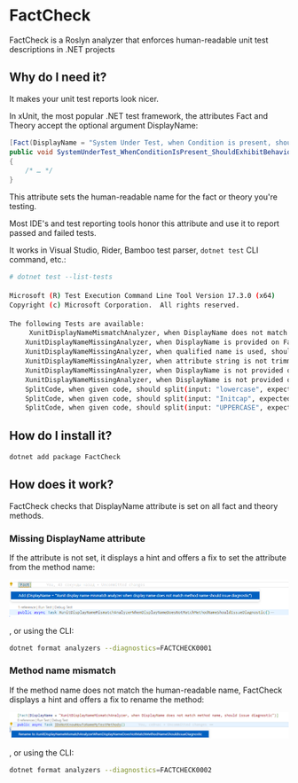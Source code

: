 # FactCheck

FactCheck is a Roslyn analyzer that enforces human-readable unit test descriptions in .NET projects

## Why do I need it?

It makes your unit test reports look nicer.

In xUnit, the most popular .NET test framework, the attributes Fact and Theory accept the optional argument DisplayName:

```csharp
[Fact(DisplayName = "System Under Test, when Condition is present, should exhibit Behavior")]
public void SystemUnderTest_WhenConditionIsPresent_ShouldExhibitBehavior()
{
    /* … */
}
```

This attribute sets the human-readable name for the fact or theory you're testing.

Most IDE's and test reporting tools honor this attribute and use it to report passed and failed tests.

It works in Visual Studio, Rider, Bamboo test parser, `dotnet test` CLI command, etc.:

```sh
# dotnet test --list-tests

Microsoft (R) Test Execution Command Line Tool Version 17.3.0 (x64)
Copyright (c) Microsoft Corporation.  All rights reserved.

The following Tests are available:
     XunitDisplayNameMismatchAnalyzer, when DisplayName does not match method name, should issue diagnostic
    XunitDisplayNameMissingAnalyzer, when DisplayName is provided on Fact, should not issue diagnostic
    XunitDisplayNameMissingAnalyzer, when qualified name is used, should not issue diagnostic
    XunitDisplayNameMissingAnalyzer, when attribute string is not trimmed, should not issue diagnostic
    XunitDisplayNameMissingAnalyzer, when DisplayName is not provided on Fact, should issue diagnostic
    XunitDisplayNameMissingAnalyzer, when DisplayName is not provided on Theory, should issue diagnostic
    SplitCode, when given code, should split(input: "lowercase", expectedOutput: ["lowercase"])
    SplitCode, when given code, should split(input: "Initcap", expectedOutput: ["Initcap"])
    SplitCode, when given code, should split(input: "UPPERCASE", expectedOutput: ["UPPERCASE"])

```

## How do I install it?

```bash
dotnet add package FactCheck
```

## How does it work?


FactCheck checks that DisplayName attribute is set on all fact and theory methods.

### Missing DisplayName attribute

If the attribute is not set, it displays a hint and offers a fix to set the attribute from the method name:

![](.media/display-name-fix.png)


, or using the CLI:

```sh
dotnet format analyzers --diagnostics=FACTCHECK0001
```

### Method name mismatch

If the method name does not match the human-readable name, FactCheck displays a hint and offers a fix to rename the method:

![](.media/method-name-fix.png)

, or using the CLI:

```sh
dotnet format analyzers --diagnostics=FACTCHECK0002
```


